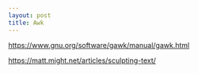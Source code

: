 ```yaml
---
layout: post
title: Awk
---
```


<https://www.gnu.org/software/gawk/manual/gawk.html>

<https://matt.might.net/articles/sculpting-text/>